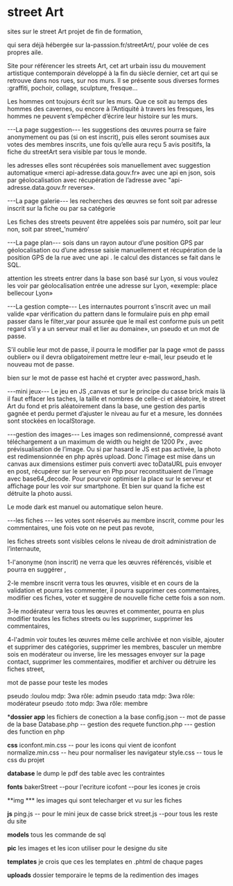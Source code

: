 # street Art
sites sur le street Art projet de fin de formation,

qui sera déjà hébergée sur la-passsion.fr/streetArt/,
pour volée de ces propres aile.

Site pour référencer les streets Art,
cet art urbain issu du mouvement artistique contemporain développé à la fin du siècle dernier,
cet art qui se retrouve dans nos rues, sur nos murs.
Il se présente sous diverses formes :graffiti, pochoir, collage, sculpture, fresque…

Les hommes ont toujours écrit sur les murs.
Que ce soit au temps des hommes des cavernes,
ou encore à l’Antiquité à travers les fresques,
les hommes ne peuvent s’empêcher d’écrire leur histoire sur les murs.

---La page suggestion---
les suggestions des œuvres pourra se faire anonymement ou pas (si on est inscrit),
puis elles seront soumises aux votes des membres inscrits,
une fois qu’elle aura reçu 5 avis positifs,
la fiche du streetArt sera visible par tous le monde.

les adresses elles sont récupérées sois manuellement avec suggestion automatique «merci api-adresse.data.gouv.fr» avec une api en json,
sois par géolocalisation avec récupération de l’adresse avec "api-adresse.data.gouv.fr reverse».

---La page galerie---
les recherches des œuvres se font soit par adresse inscrit sur la fiche ou par sa catégorie

Les fiches des streets peuvent être appelées sois par numéro,
soit par leur non, soit par street_'numéro'

---La page plan---
sois dans un rayon autour d’une position GPS par géolocalisation ou d’une adresse saisie manuellement et récupération de la position GPS de la rue avec une api .
le calcul des distances se fait dans le SQL.

 attention les streets entrer dans la base son basé sur Lyon,
si vous voulez les voir par géolocalisation entrée une adresse sur Lyon,
«exemple: place bellecour Lyon»

---La gestion compte---
Les internautes pourront s’inscrit avec un mail valide
«par vérification du pattern dans le formulaire puis en php email passer dans le filter_var pour assurée que le mail est conforme puis un petit regard s’il y a un serveur mail et lier au domaine»,
un pseudo et un mot de passe.

S’il oublie leur mot de passe,
il pourra le modifier par la page «mot de passs oublier»
ou il devra obligatoirement mettre leur e-mail,
leur pseudo et le nouveau mot de passe.

bien sur le mot de passe est haché et crypter avec password_hash.

---mini jeux---
Le jeu en JS ,canvas et sur le principe du casse brick mais là il faut effacer les taches,
la taille et nombres de celle-ci  et aléatoire,
le street Art du fond et pris aléatoirement dans la base,
une gestion des partis gagnée et perdu permet d’ajuster le niveau au fur et a mesure,
les données sont  stockées en localStorage.

---gestion des images---
Les images son redimensionné, compressé avant téléchargement a un maximum de width ou height  de 1200 Px ,
avec prévisualisation de l’image.
Ou si par hasard le JS est pas activée, la photo est redimensionnée en php après upload.
Donc l’image est mise dans un canvas aux dimensions estimer puis converti avec toDataURL
puis envoyer en post, récupérer sur le serveur en Php pour reconstituaient de l’image avec base64_decode.
Pour pourvoir optimiser la place sur le serveur et affichage pour les voir sur smartphone.
Et bien sur quand la fiche est détruite la photo aussi.

Le mode dark est manuel ou automatique selon heure.

---les fiches ---
les votes sont réservés au membre inscrit, comme pour les commentaires,
une fois vote on ne peut pas revote,

les fiches streets sont visibles celons le niveau de droit administration de l’internaute,

1-l'anonyme (non inscrit) ne verra que les œuvres référencés, visible et pourra en suggérer ,

2-le membre inscrit verra tous les œuvres, visible et en cours de la validation et pourra les commenter,
il pourra supprimer ces commentaires, modifier ces fiches, voter et suggère de nouvelle fiche cette fois a son nom.

3-le modérateur verra tous les œuvres et commenter,
pourra en plus modifier toutes les fiches streets ou les supprimer,
supprimer les commentaires,

4-l'admin voir toutes les œuvres même celle archivée et non visible,
ajouter et supprimer des catégories,
supprimer les membres, basculer un membre sois en modérateur ou inverse,
lire les messages envoyer sur la page contact,
supprimer les commentaires,
modifier et archiver ou détruire les fiches street,

mot de passe pour teste les modes

pseudo :loulou mdp: 3wa rôle: admin
pseudo :tata mdp: 3wa rôle: modérateur
pseudo :toto mdp: 3wa rôle: membre

***dossier app**
les fichiers de conection a la base
config.json -- mot de passe de la base
Database.php -- gestion des requete
function.php --- gestion des function en php

**css**
iconfont.min.css -- pour les icons qui vient de iconfont
normalize.min.css -- heu pour normaliser les navigateur
style.css -- tous le css du projet

**database**
le dump
le pdf des table avec les contraintes

**fonts**
bakerStreet --pour l'ecriture
icofont --pour les icones je crois

**img ***
les images qui sont telecharger et vu sur les fiches

**js**
ping.js -- pour le mini jeux de casse brick
street.js --pour tous les reste du site

**models**
tous les commande de sql

**pic**
les images et les icon utiliser pour le designe du site

**templates**
je crois que ces les templates en .phtml
de chaque pages

**uploads**
dossier temporaire le tepms de la redimention des images
